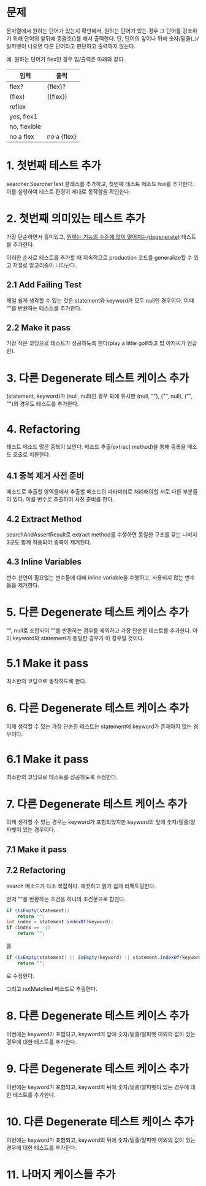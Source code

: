 # 문제

문자열에서 원하는 단어가 있는지 확인해서, 원하는 단어가 있는 경우 그 단어를 강조하기 위해 단어의 앞뒤에 중괄호{}를 해서 출력한다.
단, 단어의 앞이나 뒤에 숫자/밑줄(_)/알파벳이 나오면 다른 단어라고 판단하고 출력하지 않는다.

예. 원하는 단어가 flex인 경우 입/출력은 아래와 같다.

| 입력   | 출력           |
| ----- | ------------- |
| flex? | {flex}? |
| (flex) | ({flex}) |
| reflex | |
| yes, flex1 | |
| no, flexible | |
| no a flex | no a {flex} |

# 1. 첫번째 테스트 추가

searcher.SearcherTest 클래스를 추가하고, 첫번째 테스트 메소드 foo를 추가한다. 이를 실행하여 테스트 환경이 제대로 동작함을 확인한다.

# 2. 첫번째 의미있는 테스트 추가

가장 단순하면서 흥미있고, [원하는 기능의 수준에 많이 떨어지는(degenerate)](http://dictionary.reference.com/browse/degenerate) 테스트를 추가한다.

이러한 순서로 테스트를 추가할 때 지속적으로 production 코드를 generalize할 수 있고 저절로 알고리즘이 나타난다.

## 2.1 Add Failing Test

제일 쉽게 생각할 수 있는 것은 statement와 keyword가 모두 null인 경우이다. 이때 ""를 반환하는 테스트를 추가한다.

## 2.2 Make it pass

가장 적은 코딩으로 테스트가 성공하도록 한다(play a little golf라고 밥 아저씨가 언급한).

# 3. 다른 Degenerate 테스트 케이스 추가

(statement, keyword)가 (null, null)인 경우 외에 유사한 (null, ""), ("", null), ("", "")의 경우도 테스트를 추가한다.

# 4. Refactoring

테스트 메소드 많은 중복이 보인다. 메소드 추출(extract method)을 통해 중복을 메소드 호출로 치환한다.

## 4.1 중복 제거 사전 준비

메소드로 추출할 영역들에서 추출할 메소드의 파라미터로 처리해야할 서로 다른 부분들이 있다. 이를 변수로 추출하여 사전 준비를 한다.

## 4.2 Extract Method

searchAndAssertResult로 extract method를 수행하면 동일한 구조를 갖는 나머지 3곳도 함께 적용되어 중복이 제거된다.

## 4.3 Inline Variables

변수 선언이 필요없는 변수들에 대해 inline variable을 수행하고, 사용되지 않는 변수들을 제거한다.

# 5. 다른 Degenerate 테스트 케이스 추가

"", null로 조합되어 ""를 반환하는 경우를 제외하고 가장 단순한 테스트를 추가한다. 아마 keyword와 statement가 동일한 경우가 이 경우일 것이다.

# 5.1 Make it pass

최소한의 코딩으로 동작하도록 한다.

# 6. 다른 Degenerate 테스트 케이스 추가

이제 생각할 수 있는 가장 단순한 테스트는 statement에 keyword가 존재하지 않는 경우이다.

# 6.1 Make it pass

최소한의 코딩으로 테스트를 성공하도록 수정한다.

# 7. 다른 Degenerate 테스트 케이스 추가

이제 생각할 수 있는 경우는 keyword가 포함되었지만 keyword의 앞에 숫자/밑줄/알파벳이 있는 경우이다.

## 7.1 Make it pass

## 7.2 Refactoring

search 메소드가 다소 복잡하다. 깨끗하고 읽기 쉽게 리팩토링한다.

먼저 ""를 반환하는 조건을 하나의 조건문으로 합친다.

```java
if (isEmpty(statement))
    return "";
int index = statement.indexOf(keyword);
if (index == -1)
    return "";
```

를 

```java
if (isEmpty(statement) || isEmpty(keyword) || statement.indexOf(keyword) == -1)
    return "";
```
로 수정한다.

그리고 notMatched 메소드로 추출한다.

# 8. 다른 Degenerate 테스트 케이스 추가

이번에는 keyword가 포함되고, keyword의 앞에 숫자/밑줄/알파벳 이외의 값이 있는 경우에 대한 테스트를 추가한다.

# 9. 다른 Degenerate 테스트 케이스 추가

이번에는 keyword가 포함되고, keyword의 뒤에 숫자/밑줄/알파벳이 있는 경우에 대한 테스트를 추가한다.

# 10. 다른 Degenerate 테스트 케이스 추가

이번에는 keyword가 포함되고, keyword의 뒤에 숫자/밑줄/알파벳 이외의 값이 있는 경우에 대한 테스트를 추가한다.

# 11. 나머지 케이스들 추가